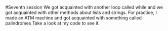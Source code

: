 #Seventh session
We got acquainted with another loop called while and we got acquainted with other methods about lists and strings.
For practice, I made an ATM machine and got acquainted with something called palindromes
Take a look at my code to see it.